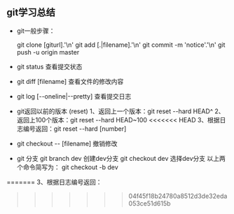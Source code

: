 ## git学习总结
* git一般步骤：

	git clone [giturl].'\n'
	git add [.|filename].'\n'
	git commit -m 'notice'.'\n'
	git push -u origin master


* git status 查看提交状态
* git diff [filename] 查看文件的修改内容
* git log [--oneline|--pretty] 查看提交日志
* git返回以前的版本 (reset)
	1、返回上一个版本：git reset --hard HEAD^
	2、返回上100个版本：git reset --hard HEAD~100
<<<<<<< HEAD
	3、根据日志编号返回：git reset --hard [number]

* git checkout -- [filename] 撤销修改


* git 分支
	git branch dev 创建dev分支
	git checkout dev 选择dev分支
	以上两个命令简写为： git checkout -b dev
	

=======
	3、根据日志编号返回：
>>>>>>> 04f45f18b24780a8512d3de32eda053ce51d615b
